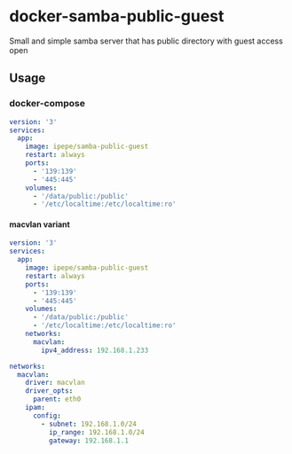 # docker-samba-public-guest
Small and simple samba server that has public directory with guest access open


## Usage

### docker-compose

```yaml
version: '3'
services:
  app:
    image: ipepe/samba-public-guest
    restart: always
    ports:
      - '139:139'
      - '445:445'
    volumes:
      - '/data/public:/public'
      - '/etc/localtime:/etc/localtime:ro'
```

#### macvlan variant

```yaml
version: '3'
services:
  app:
    image: ipepe/samba-public-guest
    restart: always
    ports:
      - '139:139'
      - '445:445'
    volumes:
      - '/data/public:/public'
      - '/etc/localtime:/etc/localtime:ro'
    networks:
      macvlan:
        ipv4_address: 192.168.1.233

networks:
  macvlan:
    driver: macvlan
    driver_opts:
      parent: eth0
    ipam:
      config:
        - subnet: 192.168.1.0/24
          ip_range: 192.168.1.0/24
          gateway: 192.168.1.1
```          